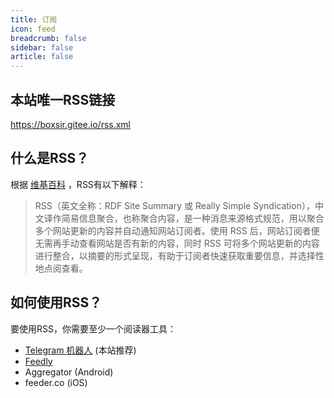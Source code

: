 ```yaml
---
title: 订阅
icon: feed
breadcrumb: false
sidebar: false
article: false
---
```


## 本站唯一RSS链接
https://boxsir.gitee.io/rss.xml

## 什么是RSS？
根据 [维基百科](https://zh.wikipedia.org/wiki/RSS) ，RSS有以下解释：

> RSS（英文全称：RDF Site Summary 或 Really Simple Syndication），中文译作简易信息聚合，也称聚合内容，是一种消息来源格式规范，用以聚合多个网站更新的内容并自动通知网站订阅者。使用 RSS 后，网站订阅者便无需再手动查看网站是否有新的内容，同时 RSS 可将多个网站更新的内容进行整合，以摘要的形式呈现，有助于订阅者快速获取重要信息，并选择性地点阅查看。

## 如何使用RSS？
要使用RSS，你需要至少一个阅读器工具：

- [Telegram 机器人](https://t.me/rss2tg_bot) (本站推荐)
- [Feedly](https://feedly.com/)
- Aggregator (Android)
- feeder.co (iOS)